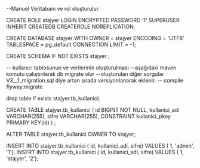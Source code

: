 --Manuel Veritabanı ve rol oluşturulur

CREATE ROLE stajyer LOGIN
  ENCRYPTED PASSWORD '1'
  SUPERUSER INHERIT CREATEDB CREATEROLE NOREPLICATION;
  
CREATE DATABASE stajyer
  WITH OWNER = stajyer
       ENCODING = 'UTF8'
       TABLESPACE = pg_default
	   CONNECTION LIMIT = -1;

CREATE SCHEMA IF NOT EXISTS stajyer ;
	
-- kullanıcı tablosunun ve verilerinin oluşturulması
--aşağıdaki maven komutu çalıştırılarak db migrate olur
--oluşturulan diğer sorgular V3__1_migration.sql diye artan sırada versiyonlanarak eklenir.
-- compile flyway:migrate	      
	   
drop table if exists stajyer.tb_kullanici;
	   
CREATE TABLE stajyer.tb_kullanici (
  id BIGINT NOT NULL,
  kullanici_adi VARCHAR(255),
  sifre VARCHAR(255),
  CONSTRAINT kullanici_pkey PRIMARY KEY(id)
) ;

ALTER TABLE stajyer.tb_kullanici OWNER TO stajyer;
   
  
 INSERT INTO  stajyer.tb_kullanici ( id,  kullanici_adi,  sifre)  VALUES ( 1, 'admin', '1');
 INSERT INTO  stajyer.tb_kullanici ( id,  kullanici_adi,  sifre)  VALUES ( 1, 'stajyer', '2');  
	   
	   